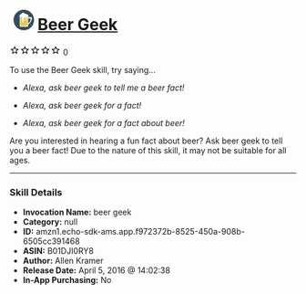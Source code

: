 # &nbsp;<img src="skill_icon" alt="Beer Geek icon" width="36"> [Beer Geek](http://alexa.amazon.com/#skills/amzn1.echo-sdk-ams.app.f972372b-8525-450a-908b-6505cc391468)
![0 stars](../../images/ic_star_border_black_18dp_1x.png)![0 stars](../../images/ic_star_border_black_18dp_1x.png)![0 stars](../../images/ic_star_border_black_18dp_1x.png)![0 stars](../../images/ic_star_border_black_18dp_1x.png)![0 stars](../../images/ic_star_border_black_18dp_1x.png) 0

To use the Beer Geek skill, try saying...

* *Alexa, ask beer geek to tell me a beer fact!*

* *Alexa, ask beer geek for a fact!*

* *Alexa, ask beer geek for a fact about beer!*

Are you interested in hearing a fun fact about beer? Ask beer geek to tell you a beer fact!  Due to the nature of this skill, it may not be suitable for all ages.

***

### Skill Details

* **Invocation Name:** beer geek
* **Category:** null
* **ID:** amzn1.echo-sdk-ams.app.f972372b-8525-450a-908b-6505cc391468
* **ASIN:** B01DJI0RY8
* **Author:** Allen Kramer
* **Release Date:** April 5, 2016 @ 14:02:38
* **In-App Purchasing:** No
